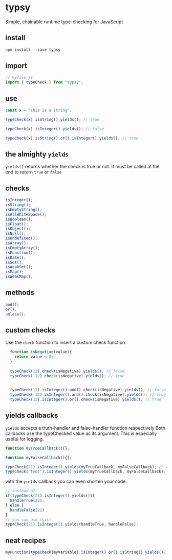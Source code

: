 # typsy

Simple, chainable runtime type-checking for JavaScript

## install

```js
npm install --save typsy
```

## import

```js
// myfile.js
import { typeCheck } from "typsy";
```

## use

```js
const x = "This is a string";

typeCheck(x).isString().yields(); // true

typeCheck(x).isInteger().yields(); // false

typeCheck(x).isString().or().isInteger().yields(); // true
```

## the almighty `yields`

`yields()` returns whether the check is true or not. It must be called at the end to return `true` or `false`

## checks

```js
isInteger();
isString();
isEmptyString();
isAllWhiteSpace();
isBoolean();
isFloat();
isObject();
isNull();
isUndefined();
isArray();
isEmptyArray();
isFunction();
isDate();
isSet();
isWeakSet();
isMap();
isWeakMap();
```

## methods

```js
and();
or();
unless();
```

## custom checks
Use the `check` function to insert a custom check function.

```js
  function isNegative(value){
    return value < 0;
  }
  
  typeCheck(12).check(isNegative).yields(); // false
  typeCheck(-12).check(isNegative).yields(); // true
  

  typeCheck(12).isInteger().and().check(isNegative).yields(); // false
  typeCheck(-12).isInteger().and().check(isNegative).yields(); // true
  typeCheck(12).isInteger().or().check(isNegative).yields(); // true
```
## yields callbacks

`yields` accepts a truth-handler and false-handler function respectively
Both callbacks use the typeChecked value as its argument.
This is especially useful for logging.
```js
function myTrueCallback(){};

function myFalseCallback(){};

typeCheck(21).isInteger().yields(myTrueCallback, myFalseCallback); // returns true & myTrueCallback is fired
typeCheck("toot").isInteger().yields(myTrueCallback, myFalseCallback); // returns false & myFalseCallback is fired
```

with the `yields` callback you can even shorten your code:
```js
// instead of 
if(typeCheck(21).isInteger().yields()){
  handleTrue(21);
} else {
  handleFalse(21)
}
// you can use this!
typeCheck(21).isInteger().yields(handleTrue, handleFalse);
```

## neat recipes
```js
myFunction(typeCheck(myVariable).isInteger().or().isString().yields()? myVariable : 1);
```
